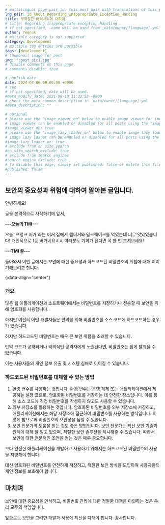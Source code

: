 ```yaml
---
# multilingual page pair id, this must pair with translations of this page. (This name must be unique)
lng_pair: id_About_Regarding_Inappropriate_Exception_Handing
title: 부적절한 예외처리에 대하여
# title: Regarding inappropriate exception handling
# if not specified, .name will be used from _data/owner/[language].yml
author: Yeonuk
# multiple category is not supported
category: Development
# multiple tag entries are possible
tags: [development]
# thumbnail image for post
img: ":post_pic1.jpg"
# disable comments on this page
# comments_disable: true

# publish date
date: 2024-04-06 09:00:00 +0900
# seo
# if not specified, date will be used.
#meta_modify_date: 2021-08-10 11:32:53 +0900
# check the meta_common_description in _data/owner/[language].yml
#meta_description: ""

# optional
# please use the "image_viewer_on" below to enable image viewer for individual pages or posts (_posts/ or [language]/_posts folders).
# image viewer can be enabled or disabled for all posts using the "image_viewer_posts: true" setting in _data/conf/main.yml.
#image_viewer_on: true
# please use the "image_lazy_loader_on" below to enable image lazy loader for individual pages or posts (_posts/ or [language]/_posts folders).
# image lazy loader can be enabled or disabled for all posts using the "image_lazy_loader_posts: true" setting in _data/conf/main.yml.
#image_lazy_loader_on: true
# exclude from on site search
#on_site_search_exclude: true
# exclude from search engines
#search_engine_exclude: true
# to disable this page, simply set published: false or delete this file
#published: false
---
```


<!-- outline-start -->

## 보안의 중요성과 위험에 대하여 알아본 글입니다.

안녕하세요!

글을 본격적으로 시작하기에 앞서,

**---오늘의 TMI---**

오늘 '프랭크 버거'라는 버거 집에서 햄버거와 밀크쉐이크를 먹었는데 너무 맛있었습니다! 개인적으로 1등 버거네요ㅎㅎ 여러분도 기회가 된다면 꼭 한 번 드셔보세요!

**---TMI 끝---**

돌아와서 이번 글에서는 보안에 대한 중요성과 하드코드된 비밀번호의 위험에 대해 이야기해보려고 합니다.

{:data-align="center"}

<!-- outline-end -->

### 개요

많은 웹 애플리케이션과 소프트웨어에서는 비밀번호를 저장하거나 전송할 때 보안을 위해 암호화를 사용합니다.

하지만 여전히 어떤 개발자들은 편의를 위해 비밀번호를 소스 코드에 하드코드하는 경우가 있습니다.

하지만 하드코드된 비밀번호는 매우 큰 보안 위험을 초래할 수 있습니다.

만약 코드가 공개되거나 악의적인 공격자에게 노출된다면, 비밀번호는 쉽게 탈취될 수 있습니다.

이는 사용자들의 개인 정보 유출 및 시스템 침해로 이어질 수 있습니다.

### 하드코드된 비밀번호를 대체할 수 있는 방법

1. 환경 변수를 사용하는 것입니다. 환경 변수는 운영 체제 또는 애플리케이션에서 제공하는 설정 값으로, 암호화된 비밀번호를 저장하는 데 안전한 장소입니다. 이를 통해 소스 코드에 직접 비밀번호를 작성하지 않고도 사용할 수 있습니다.
2. 외부 저장소를 활용하는 것입니다. 암호화된 비밀번호를 외부 저장소에 저장하고, 애플리케이션에서는 해당 저장소에 접근하여 비밀번호를 사용하는 방식입니다. 이렇게 함으로써 비밀번호의 보안성을 높일 수 있습니다.
3. 보안 전문가의 도움을 받는 것도 좋은 방법입니다. 보안 전문가는 최신 보안 기술과 원칙에 대해 잘 알고 있으며, 적절한 보안 솔루션을 제시해줄 수 있습니다. 따라서 보안에 대한 전문적인 조언을 얻는 것은 매우 중요합니다.

보다 안전한 애플리케이션을 개발하고 사용하기 위해서는 하드코드된 비밀번호의 사용을 지양해야 합니다.

대신 암호화된 비밀번호를 안전하게 저장하고, 적절한 보안 방식을 도입하여 사용자들의 개인 정보를 보호해야 합니다.

## 마치며

보안에 대한 중요성을 인식하고, 비밀번호 관리에 대한 적절한 대책을 마련하는 것은 우리 모두의 책임입니다.

앞으로도 보안을 고려한 개발과 사용에 최선을 다해야 합니다. 감사합니다.

